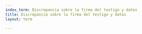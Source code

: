 ```yaml
---
index_term: Discrepancia sobre la firma del testigo y datos
title: Discrepancia sobre la firma del testigo y datos
layout: term

---
```

